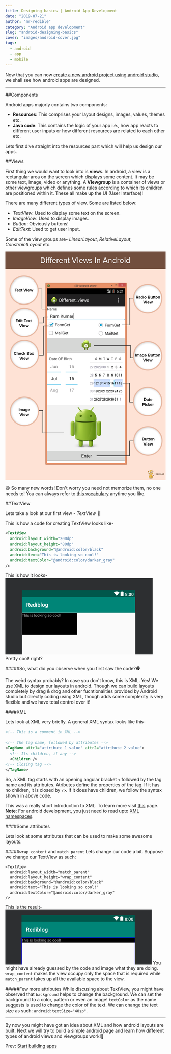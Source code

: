 ```yaml
---
title: Designing basics | Android App Development
date: "2019-07-21"
author: "mr-redible"
category: "Android app development"
slug: "android-designing-basics"
cover: "images/android-cover.jpg"
tags:
  - android
  - app
  - mobile
---
```


Now that you can now [create a new android project using android studio](http://localhost:8000/android-start-building-apps), we shall see how android apps are designed.

---

##Components

Android apps majorly contains two components:

- **Resources**: This comprises your layout designs, images, values, themes etc.
- **Java code**: This contains the logic of your app i.e., how app reacts to different user inputs or how different resources are related to each other etc.

Lets first dive straight into the resources part which will help us design our apps.

##Views

First thing we would want to look into is **view**s. In android, a view is a rectangular area on the screen which displays some content. It may be some text, image, video or anything. A **Viewgroup** is a container of views or other viewgroups which defines some rules according to which its children are positioned within it. These all make up the UI (User Interface)!

There are many different types of view. Some are listed below:

- _TextView_: Used to display some text on the screen.
- _ImageView_: Used to display images.
- _Button_: Obviously buttons!
- _EditText_: Used to get user input.

Some of the view groups are- _LinearLayout_, _RelativeLayout_, _ConstraintLayout_ etc.

![Types of views](./views.png)

😅 So many new words! Don't worry you need not memorize them, no one needs to! You can always refer to [this vocabulary](https://developers.google.com/android/for-all/vocab-words/) anytime you like.

##TextView

Lets take a look at our first view - _TextView_ 🤩

This is how a code for creating TextView looks like-

```XML
<TextView
  android:layout_width="200dp"
  android:layout_height="80dp"
  android:background="@android:color/black"
  android:text="This is looking so cool!"
  android:textColor="@android:color/darker_gray"
/>
```

This is how it looks-
![TextView example](./textview.png)
Pretty cool! right?

#####So, what did you observe when you first saw the code?🕵

The weird syntax probably? In case you don't know, this is XML. Yes! We use XML to design our layouts in android. Though we can build layouts completely by drag & drog and other fucntionalities provided by Android studio but directly coding using XML, though adds some complexity is very flexible and we have total control over it!

####XML

Lets look at XML very briefly. A general XML syntax looks like this-

```XML
<!-- This is a comment in XML -->

<!-- The tag name, followed by attributes -->
<TagName attr1="attribute 1 value" attr2="attribute 2 value">
  <!-- Its children, if any -->
  <Children />
<!-- Closing tag -->
</TagName>
```

So, a XML tag starts with an opening angular bracket `<` followed by the tag name and its attributes. Atributes define the properties of the tag. If it has no children, it is closed by `/>`. If it does have children, we follow the syntax shown in above code.

This was a really short introduction to XML. To learn more visit [this](https://www.w3schools.com/xml/) page. **Note**: For android development, you just need to read upto [XML namespaces](https://www.w3schools.com/xml/xml_namespaces.asp).

####Some attributes

Lets look at some attributes that can be used to make some awesome layouts.

#####`wrap_content` and `match_parent`
Lets change our code a bit. Suppose we change our TextView as such:

```XML{2-3}
<TextView
  android:layout_width="match_parent"
  android:layout_height="wrap_content"
  android:background="@android:color/black"
  android:text="This is looking so cool!"
  android:textColor="@android:color/darker_gray"
/>
```

This is the result-
![Textview with wrap_content and match_parent](./tv-wrap-match.png)
You might have already guessed by the code and image what they are doing. `wrap_content` makes the view occupy only the space that is required while `match_parent` takes up all the available space to the view.

#####Few more attributes
While discusing about TextView, you might have observed that `background` helps to change the background. We can set the background to a color, pattern or even an image! `textColor` as the name suggests is used to change the color of the text. We can change the text size as such: `android:textSize="40sp"`.

---

By now you might have got an idea about XML and how android layouts are built. Next we will try to build a simple android page and learn how different types of android views and viewgroups work!🎉

<div style="width: 100%; display: flex; justify-content: space-between;">
  <span>Prev: <a href="/android-start-building-apps">Start building apps</a></span>
</div>
